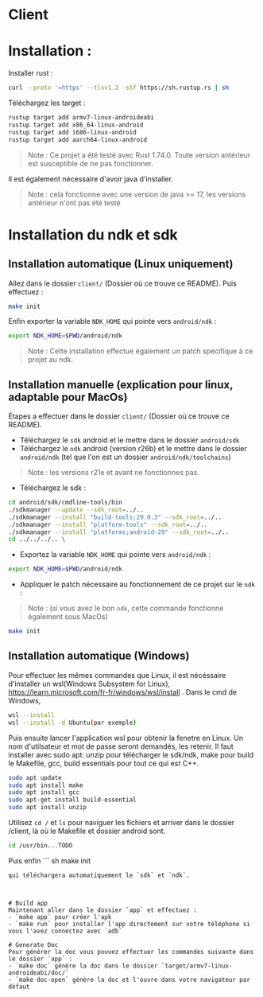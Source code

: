 # Client

# Installation :

Installer rust :

```sh
curl --proto '=https' --tlsv1.2 -sSf https://sh.rustup.rs | sh
```

Téléchargez les target :

``` sh
rustup target add armv7-linux-androideabi
rustup target add x86_64-linux-android
rustup target add i686-linux-android
rustup target add aarch64-linux-android
```

> Note : Ce projet a été testé avec Rust 1.74.0. Toute version antérieur est susceptible de ne pas fonctionner.

Il est également nécessaire d'avoir java d'installer. 
> Note : cela fonctionne avec une version de java >= 17, les versions antérieur n'ont pas été testé

# Installation du ndk et sdk

## Installation automatique (Linux uniquement)
Allez dans le dossier `client/` (Dossier où ce trouve ce README).
Puis effectuez :

``` sh
make init
```
Enfin exporter la variable `NDK_HOME` qui pointe vers `android/ndk` : 

``` sh
export NDK_HOME=$PWD/android/ndk
```

> Note : Cette installation effectue également un patch spécifique à ce projet au ndk.

## Installation manuelle (explication pour linux, adaptable pour MacOs)
Étapes a effectuer dans le dossier `client/` (Dossier où ce trouve ce README).

- Téléchargez le `sdk` android et le mettre dans le dossier `android/sdk`
- Téléchargez le `ndk` android (version r26b) et le mettre dans le dossier `android/ndk` (tel que l'on est un dossier `android/ndk/toolchains`)
> Note : les versions r21e et avant ne fonctionnes pas.
- Téléchargez le sdk :

``` sh
cd android/sdk/cmdline-tools/bin
./sdkmanager --update --sdk_root=../..
./sdkmanager --install "build-tools;29.0.3" --sdk_root=../..
./sdkmanager --install "platform-tools" --sdk_root=../..
./sdkmanager --install "platforms;android-29" --sdk_root=../..
cd ../../../.. \
```

- Exportez la variable `NDK_HOME` qui pointe vers `android/ndk` : 

``` sh
export NDK_HOME=$PWD/android/ndk
```

- Appliquer le patch nécessaire au fonctionnement de ce projet sur le `ndk` :
> Note : (si vous avez le bon `ndk`, cette commande fonctionne également sous MacOs)
``` sh
make init
```

## Installation automatique (Windows)
Pour effectuer les mêmes commandes que Linux, il est nécéssaire d'installer un wsl(Windows Subsystem for Linux), https://learn.microsoft.com/fr-fr/windows/wsl/install .
Dans le cmd de Windows,

``` sh
wsl --install
wsl --install -d Ubuntu(par exemple)
```

Puis ensuite lancer l'application wsl pour obtenir la fenetre en Linux. Un nom d'utilsateur et mot de passe seront demandés, les retenir. Il faut installer avec sudo apt:  unzip pour télécharger le sdk/ndk, make pour build le Makefile, gcc, build essentials pour tout ce qui est C++.
``` sh
sudo apt update
sudo apt install make
sudo apt install gcc
sudo apt-get install build-essential
sudo apt install unzip
```

Utilisez `cd /` et `ls` pour naviguer les fichiers et arriver dans le dossier /client, là où le Makefile et dossier android sont.
``` sh
cd /usr/bin...TODO
```

Puis enfin ``` sh
make init
```
qui téléchargera automatiquement le `sdk` et `ndk`.



# Build app
Maintenant aller dans le dossier `app` et effectuez :
- `make app` pour créer l'apk
- `make run` pour installer l'app directement sur votre téléphone si vous l'avez connectez avec `adb`

# Generate Doc
Pour générer la doc vous pouvez effectuer les commandes suivante dans le dossier `app` :
- `make doc` génère la doc dans le dossier `target/armv7-linux-androideabi/doc/`
- `make doc-open` génère la doc et l'ouvre dans votre navigateur par défaut

